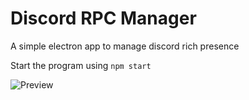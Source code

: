 # Discord RPC Manager
A simple electron app to manage discord rich presence


Start the program using `npm start`

![Preview](https://cdn.discordapp.com/attachments/704242882902622259/795119634885378048/unknown.png)
